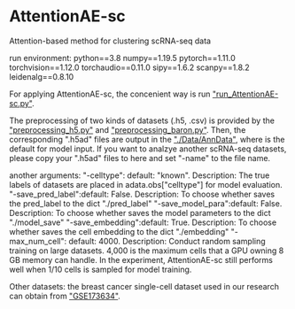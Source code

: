 # AttentionAE-sc
Attention-based method for clustering scRNA-seq data

run environment:
python==3.8
numpy==1.19.5
pytorch==1.11.0
torchvision==1.12.0
torchaudio==0.11.0
sipy==1.6.2
scanpy==1.8.2
leidenalg==0.8.10

For applying AttentionAE-sc, the concenient way is  run ["run_AttentionAE-sc.py"](https://github.com/LiShenghao813/AttentionAE-sc/blob/main/run_AttentionAE-sc.py).

The preprocessing of two kinds of datasets (.h5, .csv) is provided by the ["preprocessing_h5.py"](https://github.com/LiShenghao813/AttentionAE-sc/blob/main/preprocessing_h5.py) and ["preprocessing_baron.py"](https://github.com/LiShenghao813/AttentionAE-sc/blob/main/preprocessing_baron.py). Then, the corresponding ".h5ad" files are output in the ["./Data/AnnData"](https://github.com/LiShenghao813/AttentionAE-sc/tree/main/Data/AnnData), where is the default for model input. If you want to analzye another scRNA-seq datasets, please copy your ".h5ad" files to here and set "-name" to the file name.

another arguments:
    "-celltype": default: "known". Description: The true labels of datasets are placed in adata.obs["celltype"] for model evaluation.
    "-save_pred_label":default: False. Description: To choose whether saves the pred_label to the dict "./pred_label"
    "-save_model_para":default: False. Description: To choose whether saves the model parameters to the dict "./model_save"
    "-save_embedding":default: True. Description: To choose whether saves the cell embedding to the dict "./embedding"
    "-max_num_cell":  default: 4000. Description: Conduct random sampling training on large datasets. 4,000 is the maximum cells that a GPU owning 8 GB memory can handle. In the experiment, AttentionAE-sc still performs well when 1/10 cells is sampled for model training. 

Other datasets: the breast cancer single-cell dataset used in our research can obtain from ["GSE173634"](https://www.ncbi.nlm.nih.gov/geo/query/acc.cgi?acc=GSE173634).
